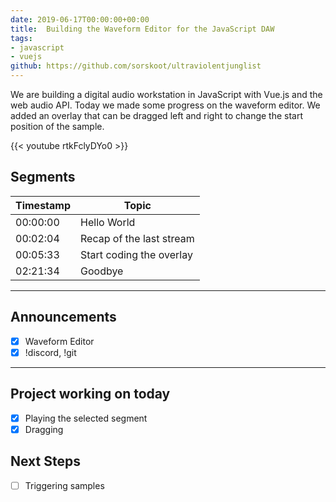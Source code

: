 ```yaml
---
date: 2019-06-17T00:00:00+00:00
title:  Building the Waveform Editor for the JavaScript DAW
tags:
- javascript
- vuejs
github: https://github.com/sorskoot/ultraviolentjunglist
---
```


We are building a digital audio workstation in JavaScript with Vue.js and the web audio API. Today we made some progress on the waveform editor. We added an overlay that can be dragged left and right to change the start position of the sample.

{{< youtube rtkFclyDYo0 >}}

<!--more-->
## Segments

| Timestamp | Topic             |
| ---       | ---               |
| 00:00:00 | Hello World |
| 00:02:04 | Recap of the last stream |
| 00:05:33 | Start coding the overlay |
| 02:21:34 | Goodbye |

---

## Announcements

- [X] Waveform Editor
- [X] !discord, !git

---

## Project working on today

- [X] Playing the selected segment
- [X] Dragging

## Next Steps

- [ ] Triggering samples
